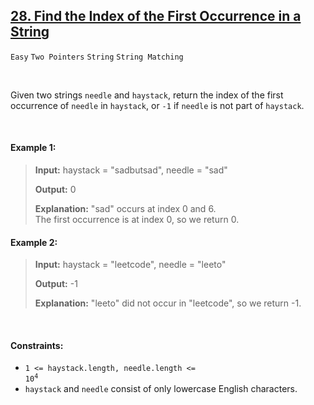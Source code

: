 ## [28. Find the Index of the First Occurrence in a String](https://leetcode.com/problems/find-the-index-of-the-first-occurrence-in-a-string/)

<code>Easy</code> <code>Two Pointers</code> <code>String</code> <code>String Matching</code>

<br>

Given two strings <code>needle</code> and <code>haystack</code>, return the index of the first occurrence of <code>needle</code> in <code>haystack</code>, or <code>-1</code> if <code>needle</code> is not part of <code>haystack</code>. 

<br>

#### Example 1:

> __Input:__ haystack = "sadbutsad", needle = "sad"
>  
> __Output:__ 0
> 
> __Explanation:__ "sad" occurs at index 0 and 6.  
> The first occurrence is at index 0, so we return 0.  

#### Example 2:

> __Input:__ haystack = "leetcode", needle = "leeto"
> 
> __Output:__ -1
> 
> __Explanation:__ "leeto" did not occur in "leetcode", so we return -1.  

<br>

#### Constraints:

- <code>1 <= haystack.length, needle.length <= 10<sup>4</sup></code>
- <code>haystack</code> and <code>needle</code> consist of only lowercase English characters.
